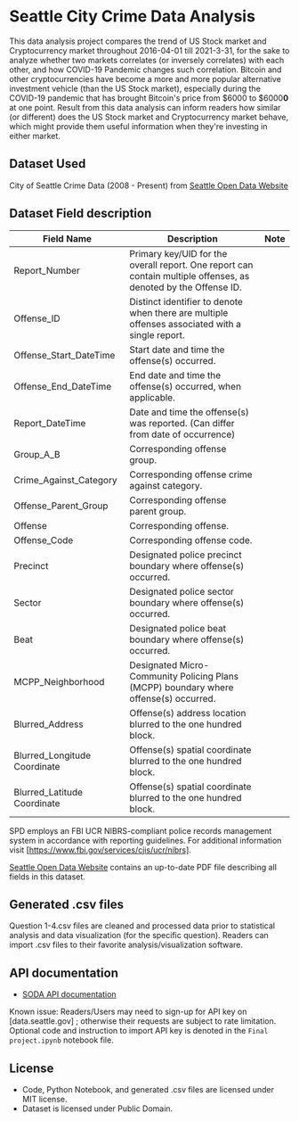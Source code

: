 # Seattle City Crime Data Analysis

This data analysis project compares the trend of US Stock market and Cryptocurrency market throughout 2016-04-01 till 2021-3-31, for the sake to analyze whether two markets correlates (or inversely correlates) with each other, and how COVID-19 Pandemic changes such correlation. Bitcoin and other cryptocurrencies have become a more and more popular alternative investment vehicle (than the US Stock market), especially during the COVID-19 pandemic that has brought Bitcoin's price from $6000 to $6000**0** at one point. Result from this data analysis can inform readers how similar (or different) does the US Stock market and Cryptocurrency market behave, which might provide them useful information when they're investing in either market.

## Dataset Used

City of Seattle Crime Data (2008 - Present) from [Seattle Open Data Website](https://data.seattle.gov/Public-Safety/SPD-Crime-Data-2008-Present/tazs-3rd5)

## Dataset Field description

| Field Name | Description | Note| 
| ---------- | ----------- | --- |
| Report_Number | Primary key/UID for the overall report. One report can contain multiple offenses, as denoted by the Offense ID.  | | 
| Offense_ID | Distinct identifier to denote when there are multiple offenses associated with a single report.  | | 
| Offense_Start_DateTime | Start date and time the offense(s) occurred.  | | 
| Offense_End_DateTime | End date and time the offense(s) occurred, when applicable.  | | 
| Report_DateTime | Date and time the offense(s) was reported. (Can differ from date of occurrence)  | | 
| Group_A_B | Corresponding offense group.  | | 
| Crime_Against_Category | Corresponding offense crime against category.  | | 
| Offense_Parent_Group | Corresponding offense parent group.  | |  
| Offense | Corresponding offense.  | | 
| Offense_Code | Corresponding offense code.  | | 
| Precinct | Designated police precinct boundary where offense(s) occurred.  | | 
| Sector | Designated police sector boundary where offense(s) occurred.  | | 
| Beat | Designated police beat boundary where offense(s) occurred. | | 
| MCPP_Neighborhood | Designated Micro-Community Policing Plans (MCPP) boundary where offense(s) occurred. | | 
| Blurred_Address | Offense(s) address location blurred to the one hundred block.  | | 
| Blurred_Longitude Coordinate | Offense(s) spatial coordinate blurred to the one hundred block.  | | 
| Blurred_Latitude Coordinate | Offense(s) spatial coordinate blurred to the one hundred block. | | 


SPD employs an FBI UCR NIBRS-compliant police records management system in accordance with reporting guidelines. For additional information visit [https://www.fbi.gov/services/cjis/ucr/nibrs].

[Seattle Open Data Website](https://data.seattle.gov/Public-Safety/SPD-Crime-Data-2008-Present/tazs-3rd5) contains an up-to-date PDF file describing all fields in this dataset.

## Generated .csv files

Question 1-4.csv files are cleaned and processed data prior to statistical analysis and data visualization (for the specific question). Readers can import .csv files to their favorite analysis/visualization software.

## API documentation
* [SODA API documentation](https://dev.socrata.com/consumers/getting-started.html)

Known issue: Readers/Users may need to sign-up for API key on [data.seattle.gov] ; otherwise their requests are subject to rate limitation. Optional code and instruction to import API key is denoted in the `Final project.ipynb` notebook file.

## License

* Code, Python Notebook, and generated .csv files are licensed under MIT license.
* Dataset is licensed under Public Domain.